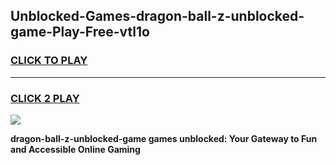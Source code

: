 
## Unblocked-Games-dragon-ball-z-unblocked-game-Play-Free-vtl1o
<h3>
<a href="https://premium76.site?title=dragon-ball-z-unblocked-game&ref=19M">CLICK TO PLAY</a></h3>
<hr>

<h3>
<a href="https://premium76.site?title=dragon-ball-z-unblocked-game&ref=19M">CLICK 2 PLAY</a>
  
</h3>

<a href="https://premium76.site?title=dragon-ball-z-unblocked-game&ref=19M"><img src="https://clearcache.store/games.png"></a>


**dragon-ball-z-unblocked-game games unblocked: Your Gateway to Fun and Accessible Online Gaming**
